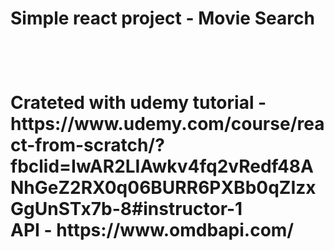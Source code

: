 <h1>Simple react project - Movie Search<h1/> <br>
<p>Crateted with udemy tutorial - https://www.udemy.com/course/react-from-scratch/?fbclid=IwAR2LIAwkv4fq2vRedf48ANhGeZ2RX0q06BURR6PXBb0qZIzxGgUnSTx7b-8#instructor-1 <br>
API - https://www.omdbapi.com/<p>
